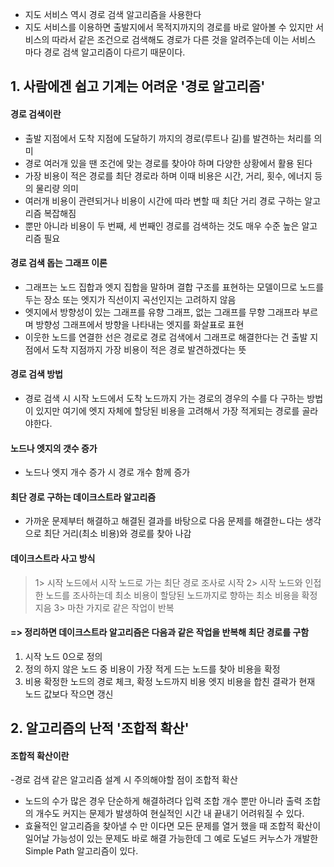 - 지도 서비스 역시 경로 검색 알고리즘을 사용한다
- 지도 서비스를 이용하면 출발지에서 목적지까지의 경로를 바로 알아볼 수 있지만 서비스의 따라서 같은 조건으로 검색해도 경로가 다른 것을 알려주는데 이는 서비스 마다 경로 검색 알고리즘이 다르기 때문이다.

## 1. 사람에겐 쉽고 기계는 어려운 '경로 알고리즘'

#### **경로 검색**이란
- 출발 지점에서 도착 지점에 도달하기 까지의 경로(루트나 길)를 발견하는 처리를 의미
- 경로 여러개 있을 땐 조건에 맞는 경로를 찾아야 하며 다양한 상황에서 활용 된다
- 가장 비용이 적은 경로를 최단 경로라 하며 이때 비용은 시간, 거리, 횟수, 에너지 등의 물리량 의미
- 여러개 비용이 관련되거나 비용이 시간에 따라 변할 때 최단 거리 경로 구하는 알고리즘 복잡해짐
- 뿐만 아니라 비용이 두 번째, 세 번째인 경로를 검색하는 것도 매우 수준 높은 알고리즘 필요

#### 경로 검색 돕는 그래프 이론
- 그래프는 노드 집합과 엣지 집합을 말하며 결합 구조를 표현하는 모델이므로 노드를 두는 장소 또는 엣지가 직선이지 곡선인지는 고려하지 않음
- 엣지에서 방향성이 있는 그래프를 유향 그래프, 없는 그래프를 무향 그래프라 부르며 방향성 그래프에서 방향을 나타내는 엣지를 화살표로 표현
- 이웃한 노드를 연결한 선은 경로로 경로 검색에서 그래프로 해결한다는 건 출발 지점에서 도착 지점까지 가장 비용이 적은 경로 발견하겠다는 뜻

#### 경로 검색 방법
- 경로 검색 시 시작 노드에서 도착 노드까지 가는 경로의 경우의 수를 다 구하는 방법이 있지만 여기에 엣지 자체에 할당된 비용을 고려해서 가장 적게되는 경로를 골라야한다.

#### 노드나 엣지의 갯수 증가
- 노드나 엣지 개수 증가 시 경로 개수 함께 증가

#### 최단 경로 구하는 데이크스트라 알고리즘
- 가까운 문제부터 해결하고 해결된 결과를 바탕으로 다음 문제를 해결한ㄴ다는 생각으로 최단 거리(최소 비용)와 경로를 찾아 나감

#### 데이크스트라 사고 방식
>1> 시작 노드에서 시작 노드로 가는 최단 경로 조사로 시작
 2> 시작 노드와 인접한 노드를 조사하는데 최소 비용이 할당된 노드까지로 향하는 최소 비용을 확정 지음
 3> 마찬 가지로 같은 작업이 반복

#### => 정리하면 데이크스트라 알고리즘은 다음과 같은 작업을 반복해 최단 경로를 구함
 1. 시작 노드 0으로 정의
 2. 정의 하지 않은 노드 중 비용이 가장 적게 드는 노드를 찾아 비용을 확정
 3. 비용 확정한 노드의 경로 체크, 확정 노드까지 비용 엣지 비용을 합친 결곽가 현재 노드 값보다 작으면 갱신
 
## 2. 알고리즘의 난적 '조합적 확산'

#### 조합적 확산이란
-경로 검색 같은 알고리즘 설계 시 주의해야할 점이 조합적 확산
- 노드의 수가 많은 경우 단순하게 해결하려다 입력 조합 개수 뿐만 아니라 출력 조합의 개수도 커지는 문제가 발생하여 현실적인 시간 내 끝내기 어려워질 수 있다.
- 효율적인 알고리즘을 찾아낼 수 만 이다면 모든 문제를 열거 했을 때 조합적 확산이 일어날 가능성이 있는 문제도 바로 해결 가능한데 그 예로 도널드 커누스가 개발한 Simple Path 알고리즘이 있다.
    

 
